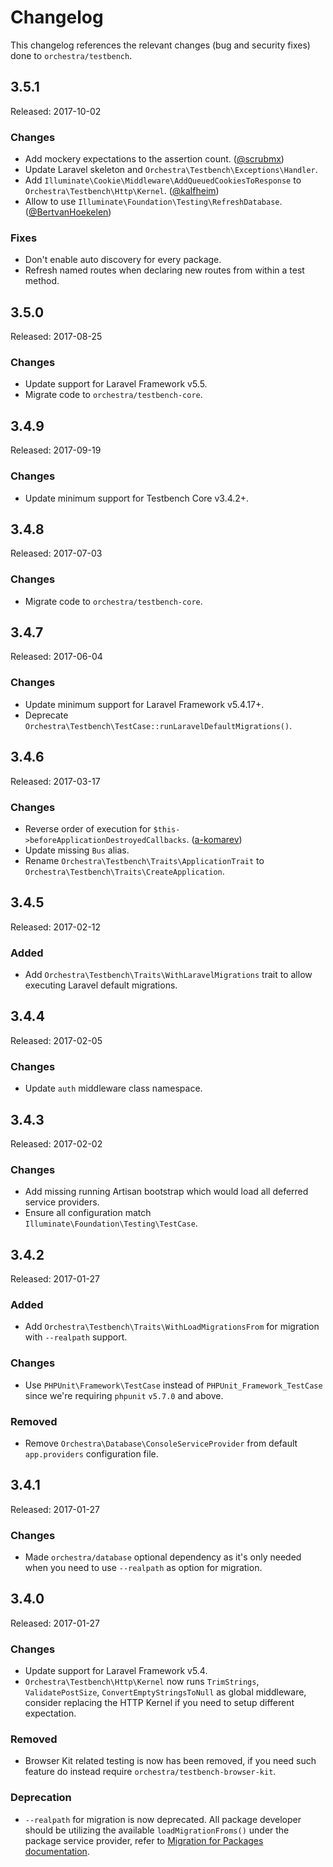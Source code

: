 # Changelog

This changelog references the relevant changes (bug and security fixes) done to `orchestra/testbench`.

## 3.5.1

Released: 2017-10-02

### Changes

* Add mockery expectations to the assertion count. ([@scrubmx](https://github.com/scrubmx))
* Update Laravel skeleton and `Orchestra\Testbench\Exceptions\Handler`.
* Add `Illuminate\Cookie\Middleware\AddQueuedCookiesToResponse` to `Orchestra\Testbench\Http\Kernel`. ([@kalfheim](https://github.com/kalfheim))
* Allow to use `Illuminate\Foundation\Testing\RefreshDatabase`. ([@BertvanHoekelen](https://github.com/BertvanHoekelen))

### Fixes

* Don't enable auto discovery for every package.
* Refresh named routes when declaring new routes from within a test method.

## 3.5.0

Released: 2017-08-25

### Changes

* Update support for Laravel Framework v5.5.
* Migrate code to `orchestra/testbench-core`.

## 3.4.9

Released: 2017-09-19

### Changes

* Update minimum support for Testbench Core v3.4.2+.

## 3.4.8

Released: 2017-07-03

### Changes

* Migrate code to `orchestra/testbench-core`.

## 3.4.7

Released: 2017-06-04

### Changes

* Update minimum support for Laravel Framework v5.4.17+.
* Deprecate `Orchestra\Testbench\TestCase::runLaravelDefaultMigrations()`.

## 3.4.6

Released: 2017-03-17

### Changes

* Reverse order of execution for `$this->beforeApplicationDestroyedCallbacks`. ([a-komarev](https://github.com/a-komarev))
* Update missing `Bus` alias.
* Rename `Orchestra\Testbench\Traits\ApplicationTrait` to `Orchestra\Testbench\Traits\CreateApplication`.

## 3.4.5

Released: 2017-02-12

### Added

* Add `Orchestra\Testbench\Traits\WithLaravelMigrations` trait to allow executing Laravel default migrations.

## 3.4.4

Released: 2017-02-05

### Changes

* Update `auth` middleware class namespace.

## 3.4.3

Released: 2017-02-02

### Changes

* Add missing running Artisan bootstrap which would load all deferred service providers. 
* Ensure all configuration match `Illuminate\Foundation\Testing\TestCase`.

## 3.4.2

Released: 2017-01-27

### Added

* Add `Orchestra\Testbench\Traits\WithLoadMigrationsFrom` for migration with `--realpath` support.

### Changes

* Use `PHPUnit\Framework\TestCase` instead of `PHPUnit_Framework_TestCase` since we're requiring `phpunit` `v5.7.0` and above.

### Removed

* Remove `Orchestra\Database\ConsoleServiceProvider` from default `app.providers` configuration file.

## 3.4.1

Released: 2017-01-27

### Changes

* Made `orchestra/database` optional dependency as it's only needed when you need to use `--realpath` as option for migration.

## 3.4.0

Released: 2017-01-27

### Changes

* Update support for Laravel Framework v5.4.
* `Orchestra\Testbench\Http\Kernel` now runs `TrimStrings`, `ValidatePostSize`, `ConvertEmptyStringsToNull` as global middleware, consider replacing the HTTP Kernel if you need to setup different expectation.

### Removed

* Browser Kit related testing is now has been removed, if you need such feature do instead require `orchestra/testbench-browser-kit`.

### Deprecation 

* `--realpath` for migration is now deprecated. All package developer should be utilizing the available `loadMigrationFroms()` under the package service provider, refer to [Migration for Packages documentation](https://laravel.com/docs/5.4/packages#migrations).
